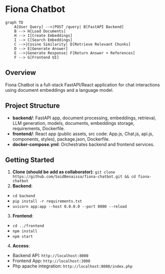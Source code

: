 # Fiona Chatbot

```mermaid
graph TD
    A[User Query] -->|POST /query| B[FastAPI Backend]
    B --> H[Load Documents]
    H --> I[Create Embeddings]
    I --> C[Search Embeddings]
    C -->|Cosine Similarity| D[Retrieve Relevant Chunks]
    D --> E[Generate Answer]
    E -->|Generate Response| F[Return Answer + References]
    F --> G[Frontend UI]
```

## Overview

Fiona Chatbot is a full-stack FastAPI/React application for chat interactions using document embeddings and a language model.

## Project Structure

-   **backend/**: FastAPI app, document processing, embeddings, retrieval, LLM generation, models, documents, embeddings storage, requirements, Dockerfile.
-   **frontend/**: React app (public assets, src code: App.js, Chat.js, api.js, components, styles), package.json, Dockerfile.
-   **docker-compose.yml**: Orchestrates backend and frontend services.

## Getting Started

1.  **Clone (should be add as collaborator)**: `git clone https://github.com/SaidBenaissa/fiona-chatbot.git && cd fiona-chatbot`
2.  **Backend**:
  -   `cd backend`
  -   `pip install -r requirements.txt`
  -   `uvicorn app:app --host 0.0.0.0 --port 8000 --reload`
3.  **Frontend**:
  -   `cd ../frontend`
  -   `npm install`
  -   `npm start`
4.  **Access**:
-   Backend API: `http://localhost:8000`
-   Frontend App: `http://localhost:3000`
-  Php apache integration: `http://localhost:8080/index.php`
